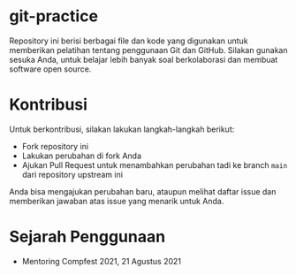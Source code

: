 # git-practice
Repository ini berisi berbagai file dan kode yang digunakan untuk memberikan pelatihan tentang penggunaan Git dan GitHub. Silakan gunakan sesuka Anda, untuk belajar lebih banyak soal berkolaborasi dan membuat software open source.

# Kontribusi
Untuk berkontribusi, silakan lakukan langkah-langkah berikut:
- Fork repository ini
- Lakukan perubahan di fork Anda
- Ajukan Pull Request untuk menambahkan perubahan tadi ke branch `main` dari repository upstream ini

Anda bisa mengajukan perubahan baru, ataupun melihat daftar issue dan memberikan jawaban atas issue yang menarik untuk Anda.

# Sejarah Penggunaan
- Mentoring Compfest 2021, 21 Agustus 2021
